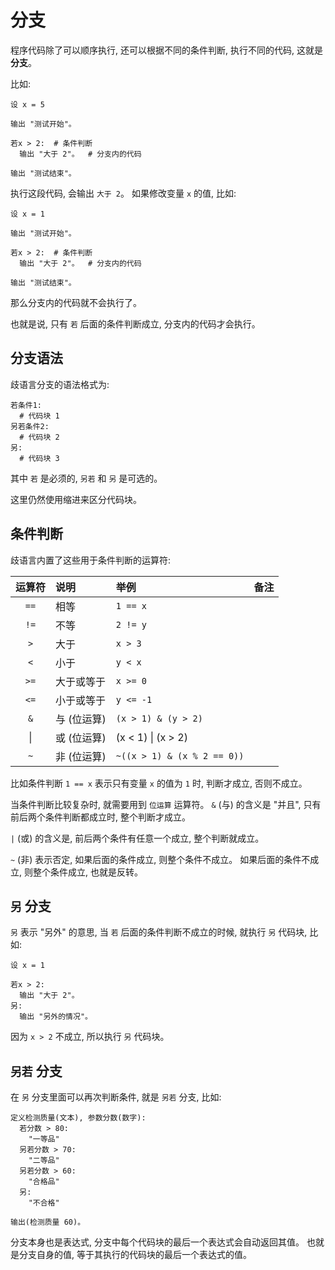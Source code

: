 # 分支

程序代码除了可以顺序执行, 还可以根据不同的条件判断, 执行不同的代码,
这就是 **分支**。

比如:

```
设 x = 5

输出 "测试开始"。

若x > 2:  # 条件判断
  输出 "大于 2"。  # 分支内的代码

输出 "测试结束"。
```

执行这段代码, 会输出 `大于 2`。
如果修改变量 `x` 的值, 比如:

```
设 x = 1

输出 "测试开始"。

若x > 2:  # 条件判断
  输出 "大于 2"。  # 分支内的代码

输出 "测试结束"。
```

那么分支内的代码就不会执行了。

也就是说, 只有 `若` 后面的条件判断成立,
分支内的代码才会执行。


## 分支语法

歧语言分支的语法格式为:

```
若条件1:
  # 代码块 1
另若条件2:
  # 代码块 2
另:
  # 代码块 3
```

其中 `若` 是必须的, `另若` 和 `另` 是可选的。

这里仍然使用缩进来区分代码块。


## 条件判断

歧语言内置了这些用于条件判断的运算符:

| 运算符 | 说明 | 举例 | 备注 |
| :----: | :--- | :--- | :--- |
| `==` | 相等 | `1 == x` | |
| `!=` | 不等 | `2 != y` | |
| `>` | 大于 | `x > 3` | |
| `<` | 小于 | `y < x` | |
| `>=` | 大于或等于 | `x >= 0` | |
| `<=` | 小于或等于 | `y <= -1` | |
| `&` | 与 (位运算) | `(x > 1) & (y > 2)` | |
| \| | 或 (位运算) | (x < 1) \| (x > 2) | |
| `~` | 非 (位运算) | `~((x > 1) & (x % 2 == 0))` | |

比如条件判断 `1 == x` 表示只有变量 `x` 的值为 `1` 时, 判断才成立, 否则不成立。

当条件判断比较复杂时, 就需要用到 `位运算` 运算符。
`&` (与) 的含义是 "并且", 只有前后两个条件判断都成立时, 整个判断才成立。

`|` (或) 的含义是, 前后两个条件有任意一个成立, 整个判断就成立。

`~` (非) 表示否定, 如果后面的条件成立, 则整个条件不成立。
如果后面的条件不成立, 则整个条件成立, 也就是反转。


## `另` 分支

`另` 表示 "另外" 的意思, 当 `若` 后面的条件判断不成立的时候,
就执行 `另` 代码块, 比如:

```
设 x = 1

若x > 2:
  输出 "大于 2"。
另:
  输出 "另外的情况"。
```

因为 `x > 2` 不成立, 所以执行 `另` 代码块。


## `另若` 分支

在 `另` 分支里面可以再次判断条件, 就是 `另若` 分支, 比如:

```
定义检测质量(文本), 参数分数(数字):
  若分数 > 80:
    "一等品"
  另若分数 > 70:
    "二等品"
  另若分数 > 60:
    "合格品"
  另:
    "不合格"

输出(检测质量 60)。
```

分支本身也是表达式, 分支中每个代码块的最后一个表达式会自动返回其值。
也就是分支自身的值, 等于其执行的代码块的最后一个表达式的值。
